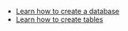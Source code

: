 * [Learn how to create a database](/docs/cloud/cloud-databases/cloud-db-create)
* [Learn how to create tables](/docs/cloud/cloud-data-ingestion/tables)
